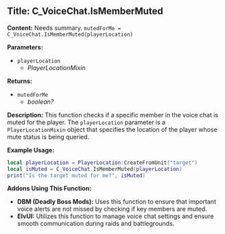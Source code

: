 ## Title: C_VoiceChat.IsMemberMuted

**Content:**
Needs summary.
`mutedForMe = C_VoiceChat.IsMemberMuted(playerLocation)`

**Parameters:**
- `playerLocation`
  - *PlayerLocationMixin*

**Returns:**
- `mutedForMe`
  - *boolean?*

**Description:**
This function checks if a specific member in the voice chat is muted for the player. The `playerLocation` parameter is a `PlayerLocationMixin` object that specifies the location of the player whose mute status is being queried.

**Example Usage:**
```lua
local playerLocation = PlayerLocation:CreateFromUnit("target")
local isMuted = C_VoiceChat.IsMemberMuted(playerLocation)
print("Is the target muted for me?", isMuted)
```

**Addons Using This Function:**
- **DBM (Deadly Boss Mods):** Uses this function to ensure that important voice alerts are not missed by checking if key members are muted.
- **ElvUI:** Utilizes this function to manage voice chat settings and ensure smooth communication during raids and battlegrounds.
